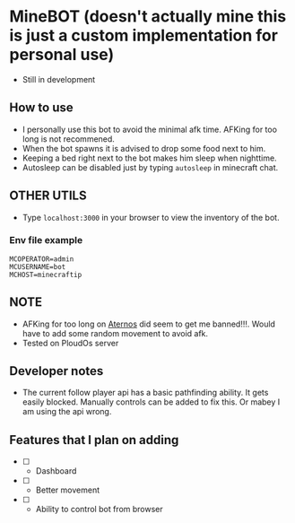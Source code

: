 # MineBOT (doesn't actually mine this is just a custom implementation for personal use)
* Still in development

## How to use
* I personally use this bot to avoid the minimal afk time. AFKing for too long is not recommened.
* When the bot spawns it is advised to drop some food next to him.
* Keeping a bed right next to the bot makes him sleep when nighttime.
* Autosleep can be disabled just by typing `autosleep` in minecraft chat.

## OTHER UTILS
* Type `localhost:3000` in your browser to view the inventory of the bot.

### Env file example

```
MCOPERATOR=admin
MCUSERNAME=bot
MCHOST=minecraftip
```

## NOTE
* AFKing for too long on [Aternos](https://aternos.org/:en/) did seem to get me banned!!!. Would have to add some random movement to avoid afk.
* Tested on PloudOs server

## Developer notes
* The current follow player api has a basic pathfinding ability. It gets easily blocked. Manually controls can be added to fix this. Or mabey I am using the api wrong.

## Features that I plan on adding
- [ ] - Dashboard
- [ ] - Better movement
- [ ] - Ability to control bot from browser
